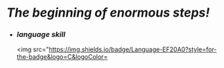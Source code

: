 # *The beginning of enormous steps!*

* ### *language skill* 
  
  <img src="https://img.shields.io/badge/Language-EF20A0?style=for-the-badge&logo=C&logoColor=
